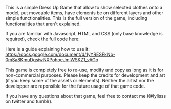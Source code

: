 This is a simple Dress Up Game that allow to show selected clothes onto a model, put moveable items, have elements be on different layers and other simple functionalities. This is the full version of the game, including functionalities that aren't explained.

If you are familiar with Javascript, HTML and CSS (only base knowledge is required), check the full code here: 

Here is a guide explaining how to use it: https://docs.google.com/document/d/1yYRESFkNb-0mSa8KmuDqsiwNXPohoeJmiWSKZ1_vAGo

This game is completely free to re-use, modify and copy as long as it is for non-commercial purposes. Please keep the credits for development and art (if you keep some of the assets or elements). Neither the artist nor the developper are reponsible for the future usage of that game code.

If you have any questions about that game, feel free to contact me (@Iylisss on twitter and tumblr).
